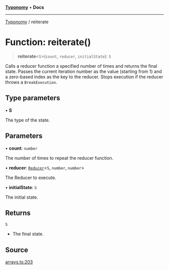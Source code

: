 [**Typonomy**](../README.md) • **Docs**

***

[Typonomy](../globals.md) / reiterate

# Function: reiterate()

> **reiterate**\<`S`\>(`count`, `reducer`, `initialState`): `S`

Calls a reducer function a specified number of times and returns the final state.
Passes the current iteration number as the value (starting from 1)
and a zero-based index as the key to the reducer.
Stops execution if the reducer throws a `BreakExecution`.

## Type parameters

• **S**

The type of the state.

## Parameters

• **count**: `number`

The number of times to repeat the reducer function.

• **reducer**: [`Reducer`](../type-aliases/Reducer.md)\<`S`, `number`, `number`\>

The Reducer to execute.

• **initialState**: `S`

The initial state.

## Returns

`S`

- The final state.

## Source

[arrays.ts:203](https://github.com/softcraft-development/typonomy/blob/1c47fc13034f4e53267c72ada03a418616dc092e/src/arrays.ts#L203)
